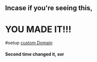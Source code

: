 ## Incase if you're seeing this,
# YOU MADE IT!!!

#setup [custom Domain](notes/custom%20Domain.md)

#### Second time changed it, sor
